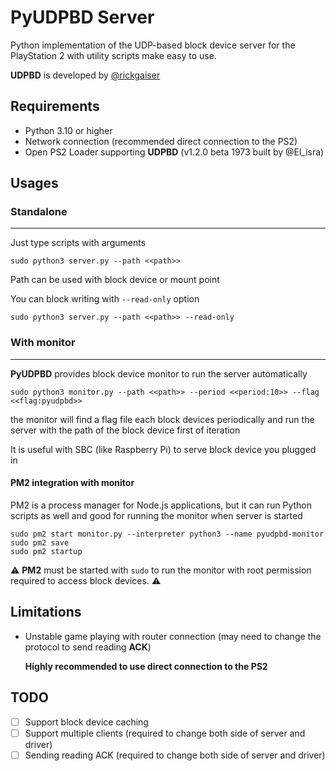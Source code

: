 # PyUDPBD Server

Python implementation of the UDP-based block device server for the PlayStation 2 with utility scripts make easy to use.

**UDPBD** is developed by [@rickgaiser](https://github.com/rickgaiser)


## Requirements
* Python 3.10 or higher
* Network connection (recommended direct connection to the PS2)
* Open PS2 Loader supporting **UDPBD** (v1.2.0 beta 1973 built by @El_isra)

## Usages
### Standalone

---
Just type scripts with arguments
```shell
sudo python3 server.py --path <<path>>
```
Path can be used with block device or mount point

You can block writing with `--read-only` option
```shell
sudo python3 server.py --path <<path>> --read-only
```

### With monitor

---
**PyUDPBD** provides block device monitor to run the server automatically

```shell
sudo python3 monitor.py --path <<path>> --period <<period:10>> --flag <<flag:pyudpbd>>
```

the monitor will find a flag file each block devices periodically and run the server with the path of the block device first of iteration

It is useful with SBC (like Raspberry Pi) to serve block device you plugged in

#### PM2 integration with monitor
PM2 is a process manager for Node.js applications, but it can run Python scripts as well and good for running the monitor when server is started

```shell
sudo pm2 start monitor.py --interpreter python3 --name pyudpbd-monitor
sudo pm2 save
sudo pm2 startup
```
⚠️ **PM2** must be started with `sudo` to run the monitor with root permission required to access block devices. ⚠️ 

## Limitations
* Unstable game playing with router connection (may need to change the protocol to send reading **ACK**)

  **Highly recommended to use direct connection to the PS2**

## TODO
- [ ] Support block device caching
- [ ] Support multiple clients (required to change both side of server and driver)
- [ ] Sending reading ACK (required to change both side of server and driver)